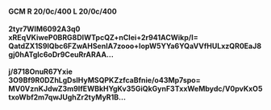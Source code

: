 #### GCM R 20/0c/400 L 20/0c/400
**2tyr7WIM6092A3q0**<br/>**xREqVKiweP0BRG8DIWTpcQZ+nClei+2r941ACWikp/I=**<br/>**QatdZX1S9lQbc6FZwAHSenlA7zooo+IopW5YYa6YQaVVfHULxzQR0EaJ8gj0hATglc6oDr9CeuRrARAA...**<br/><br/>
**j/8718OnuR67Yxie**<br/>**3O9Bf9R0DZhLgDslHyMSQPKZzfcaBfnie/o43Mp7spo=**<br/>**MV0VznKJdwZ3m9IfEWBkHYgKv35GiQkGynF3TxxWeMbydc/V0pvKxO5txoWbf2m7qwJUghZr2tyMyR1B...**